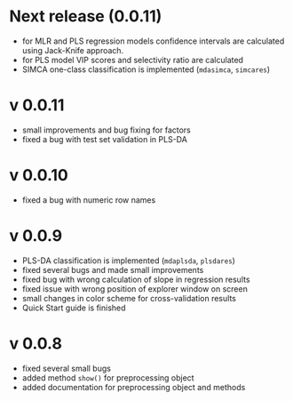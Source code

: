Next release (0.0.11)
=====================
* for MLR and PLS regression models confidence intervals are calculated using Jack-Knife approach.
* for PLS model VIP scores and selectivity ratio are calculated
* SIMCA one-class classification is implemented (`mdasimca`, `simcares`)

v 0.0.11
=======
* small improvements and bug fixing for factors
* fixed a bug with test set validation in PLS-DA

v 0.0.10
=======
* fixed a bug with numeric row names

v 0.0.9
=======
* PLS-DA classification is implemented (`mdaplsda`, `plsdares`)
* fixed several bugs and made small improvements
* fixed bug with wrong calculation of slope in regression results
* fixed issue with wrong position of explorer window on screen
* small changes in color scheme for cross-validation results
* Quick Start guide is finished

v 0.0.8
=======
* fixed several small bugs
* added method `show()` for preprocessing object
* added documentation for preprocessing object and methods


